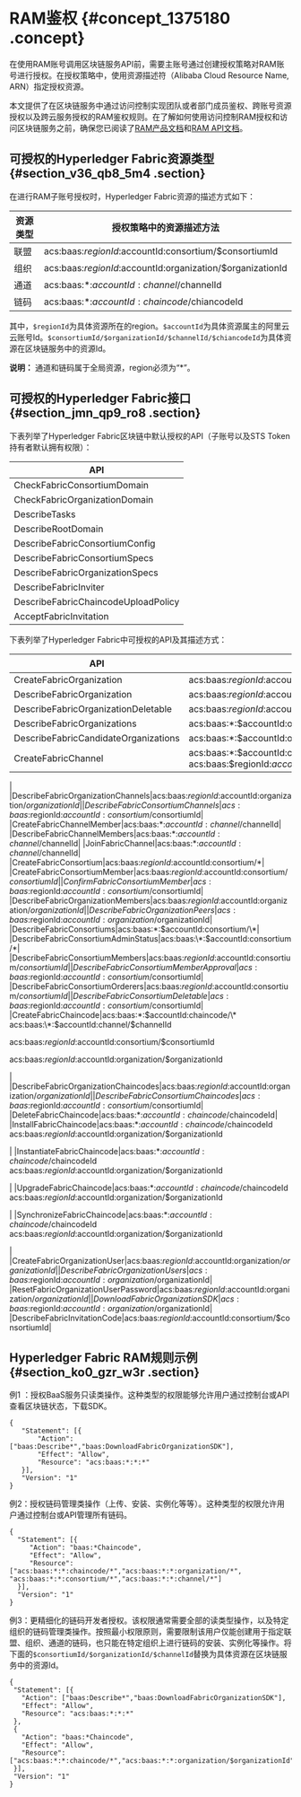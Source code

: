 # RAM鉴权 {#concept_1375180 .concept}

在使用RAM账号调用区块链服务API前，需要主账号通过创建授权策略对RAM账号进行授权。在授权策略中，使用资源描述符（Alibaba Cloud Resource Name, ARN）指定授权资源。

本文提供了在区块链服务中通过访问控制实现团队或者部门成员鉴权、跨账号资源授权以及跨云服务授权的RAM鉴权规则。在了解如何使用访问控制RAM授权和访问区块链服务之前，确保您已阅读了[RAM产品文档](https://help.aliyun.com/document_detail/28627.html#concept-oyr-zzv-tdb)和[RAM API文档](https://help.aliyun.com/document_detail/62184.html#concept-vdd-rmk-xdb)。

## 可授权的Hyperledger Fabric资源类型 {#section_v36_qb8_5m4 .section}

在进行RAM子账号授权时，Hyperledger Fabric资源的描述方式如下：

|资源类型|授权策略中的资源描述方法|
|----|------------|
|联盟|acs:baas:$regionId:$accountId:consortium/$consortiumId|
|组织|acs:baas:$regionId:$accountId:organization/$organizationId|
|通道|acs:baas:\*:$accountId:channel/$channelId|
|链码|acs:baas:\*:$accountId:chaincode/$chiancodeId|

其中，`$regionId`为具体资源所在的region。`$accountId`为具体资源属主的阿里云云账号Id。`$consortiumId/$organizationId/$channelId/$chiancodeId`为具体资源在区块链服务中的资源Id。

**说明：** 通道和链码属于全局资源，region必须为“\*”。

## 可授权的Hyperledger Fabric接口 {#section_jmn_qp9_ro8 .section}

下表列举了Hyperledger Fabric区块链中默认授权的API（子账号以及STS Token持有者默认拥有权限）：

|API|
|---|
|CheckFabricConsortiumDomain|
|CheckFabricOrganizationDomain|
|DescribeTasks|
|DescribeRootDomain|
|DescribeFabricConsortiumConfig|
|DescribeFabricConsortiumSpecs|
|DescribeFabricOrganizationSpecs|
|DescribeFabricInviter|
|DescribeFabricChaincodeUploadPolicy|
|AcceptFabricInvitation|

下表列举了Hyperledger Fabric中可授权的API及其描述方式：

|API|资源描述|
|---|----|
|CreateFabricOrganization|acs:baas:$regionId:$accountId:organization/\*|
|DescribeFabricOrganization|acs:baas:$regionId:$accountId:organization/$organizationId|
|DescribeFabricOrganizationDeletable|acs:baas:$regionId:$accountId:organization/$organizationId|
|DescribeFabricOrganizations|acs:baas:\*:$accountId:organization/\*|
|DescribeFabricCandidateOrganizations|acs:baas:\*:$accountId:organization/\*|
|CreateFabricChannel|acs:baas:\*:$accountId:channel/\* acs:baas:$regionId:$accountId:consortium/$consortiumId

 |
|DescribeFabricOrganizationChannels|acs:baas:$regionId:$accountId:organization/$organizationId|
|DescribeFabricConsortiumChannels|acs:baas:$regionId:$accountId:consortium/$consortiumId|
|CreateFabricChannelMember|acs:baas:\*:$accountId:channel/$channelId|
|DescribeFabricChannelMembers|acs:baas:\*:$accountId:channel/$channelId|
|JoinFabricChannel|acs:baas:\*:$accountId:channel/$channelId|
|CreateFabricConsortium|acs:baas:$regionId:$accountId:consortium/\*|
|CreateFabricConsortiumMember|acs:baas:$regionId:$accountId:consortium/$consortiumId|
|ConfirmFabricConsortiumMember|acs:baas:$regionId:$accountId:consortium/$consortiumId|
|DescribeFabricOrganizationMembers|acs:baas:$regionId:$accountId:organization/$organizationId|
|DescribeFabricOrganizationPeers|acs:baas:$regionId:$accountId:organization/$organizationId|
|DescribeFabricConsortiums|acs:baas:\*:$accountId:consortium/\*|
|DescribeFabricConsortiumAdminStatus|acs:baas:\*:$accountId:consortium/\*|
|DescribeFabricConsortiumMembers|acs:baas:$regionId:$accountId:consortium/$consortiumId|
|DescribeFabricConsortiumMemberApproval|acs:baas:$regionId:$accountId:consortium/$consortiumId|
|DescribeFabricConsortiumOrderers|acs:baas:$regionId:$accountId:consortium/$consortiumId|
|DescribeFabricConsortiumDeletable|acs:baas:$regionId:$accountId:consortium/$consortiumId|
|CreateFabricChaincode|acs:baas:\*:$accountId:chaincode/\* acs:baas:\*:$accountId:channel/$channelId

 acs:baas:$regionId:$accountId:consortium/$consortiumId

 acs:baas:$regionId:$accountId:organization/$organizationId

 |
|DescribeFabricOrganizationChaincodes|acs:baas:$regionId:$accountId:organization/$organizationId|
|DescribeFabricConsortiumChaincodes|acs:baas:$regionId:$accountId:consortium/$consortiumId|
|DeleteFabricChaincode|acs:baas:\*:$accountId:chaincode/$chaincodeId|
|InstallFabricChaincode|acs:baas:\*:$accountId:chaincode/$chaincodeId acs:baas:$regionId:$accountId:organization/$organizationId

 |
|InstantiateFabricChaincode|acs:baas:\*:$accountId:chaincode/$chaincodeId acs:baas:$regionId:$accountId:organization/$organizationId

 |
|UpgradeFabricChaincode|acs:baas:\*:$accountId:chaincode/$chaincodeId acs:baas:$regionId:$accountId:organization/$organizationId

 |
|SynchronizeFabricChaincode|acs:baas:\*:$accountId:chaincode/$chaincodeId acs:baas:$regionId:$accountId:organization/$organizationId

 |
|CreateFabricOrganizationUser|acs:baas:$regionId:$accountId:organization/$organizationId|
|DescribeFabricOrganizationUsers|acs:baas:$regionId:$accountId:organization/$organizationId|
|ResetFabricOrganizationUserPassword|acs:baas:$regionId:$accountId:organization/$organizationId|
|DownloadFabricOrganizationSDK|acs:baas:$regionId:$accountId:organization/$organizationId|
|DescribeFabricInvitationCode|acs:baas:$regionId:$accountId:consortium/$consortiumId|

## Hyperledger Fabric RAM规则示例 {#section_ko0_gzr_w3r .section}

例1 ：授权BaaS服务只读类操作。这种类型的权限能够允许用户通过控制台或API查看区块链状态，下载SDK。

``` {#codeblock_1ns_hgc_4iv}
{
   "Statement": [{ 
       "Action": ["baas:Describe*","baas:DownloadFabricOrganizationSDK"],
       "Effect": "Allow",
       "Resource": "acs:baas:*:*:*"
   }],
   "Version": "1"
}
```

例2：授权链码管理类操作（上传、安装、实例化等等）。这种类型的权限允许用户通过控制台或API管理所有链码。

``` {#codeblock_qnk_ewq_3hz}
{
  "Statement": [{
     "Action": "baas:*Chaincode",
     "Effect": "Allow",
     "Resource": ["acs:baas:*:*:chaincode/*","acs:baas:*:*:organization/*", "acs:baas:*:*:consortium/*","acs:baas:*:*:channel/*"]
  }],
  "Version": "1"
}
```

例3：更精细化的链码开发者授权。该权限通常需要全部的读类型操作，以及特定组织的链码管理类操作。按照最小权限原则，需要限制该用户仅能创建用于指定联盟、组织、通道的链码，也只能在特定组织上进行链码的安装、实例化等操作。将下面的`$consortiumId/$organizationId/$channelId`替换为具体资源在区块链服务中的资源Id。

``` {#codeblock_rly_ikp_fgk}
{
 "Statement": [{
   "Action": ["baas:Describe*","baas:DownloadFabricOrganizationSDK"],
   "Effect": "Allow",
   "Resource": "acs:baas:*:*:*"
 },
 {
   "Action": "baas:*Chaincode",
   "Effect": "Allow",
   "Resource": ["acs:baas:*:*:chaincode/*","acs:baas:*:*:organization/$organizationId","acs:baas:*:*:consortium/$consortiumId","acs:baas:*:*:channel/$channelId"]
 }],
 "Version": "1"
}
```

